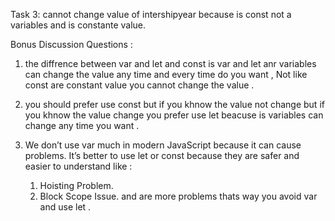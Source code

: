 Task 3:
cannot change value of intershipyear because is const not a variables and is constante value.

Bonus Discussion Questions :

1) the diffrence between var and let and const is var and let anr variables can change the value any time and every time do you want , Not like const are constant value you cannot change the value .

2) you should  prefer use const but if you khnow the value not change but if you khnow the value change you prefer use let beacuse is variables can change any time you want .

3) We don’t use var much in modern JavaScript because it can cause problems. It’s better to use let or const because they are safer and easier to understand like :
      1. Hoisting Problem.
      2. Block Scope Issue.
      and are more problems thats way you avoid var and use let .


